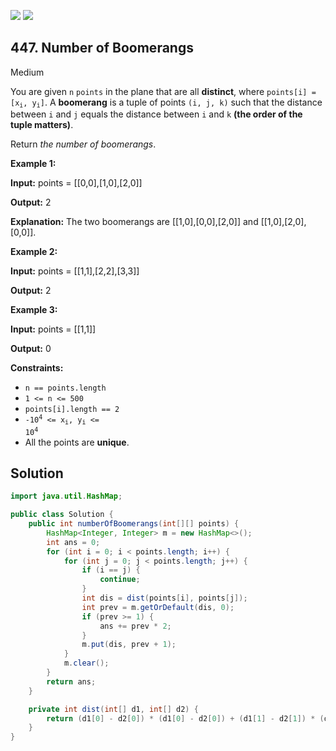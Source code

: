 [![](https://img.shields.io/github/stars/javadev/LeetCode-in-Java?label=Stars&style=flat-square)](https://github.com/javadev/LeetCode-in-Java)
[![](https://img.shields.io/github/forks/javadev/LeetCode-in-Java?label=Fork%20me%20on%20GitHub%20&style=flat-square)](https://github.com/javadev/LeetCode-in-Java/fork)

## 447\. Number of Boomerangs

Medium

You are given `n` `points` in the plane that are all **distinct**, where <code>points[i] = [x<sub>i</sub>, y<sub>i</sub>]</code>. A **boomerang** is a tuple of points `(i, j, k)` such that the distance between `i` and `j` equals the distance between `i` and `k` **(the order of the tuple matters)**.

Return _the number of boomerangs_.

**Example 1:**

**Input:** points = \[\[0,0],[1,0],[2,0]]

**Output:** 2

**Explanation:** The two boomerangs are [[1,0],[0,0],[2,0]] and [[1,0],[2,0],[0,0]]. 

**Example 2:**

**Input:** points = \[\[1,1],[2,2],[3,3]]

**Output:** 2 

**Example 3:**

**Input:** points = \[\[1,1]]

**Output:** 0 

**Constraints:**

*   `n == points.length`
*   `1 <= n <= 500`
*   `points[i].length == 2`
*   <code>-10<sup>4</sup> <= x<sub>i</sub>, y<sub>i</sub> <= 10<sup>4</sup></code>
*   All the points are **unique**.

## Solution

```java
import java.util.HashMap;

public class Solution {
    public int numberOfBoomerangs(int[][] points) {
        HashMap<Integer, Integer> m = new HashMap<>();
        int ans = 0;
        for (int i = 0; i < points.length; i++) {
            for (int j = 0; j < points.length; j++) {
                if (i == j) {
                    continue;
                }
                int dis = dist(points[i], points[j]);
                int prev = m.getOrDefault(dis, 0);
                if (prev >= 1) {
                    ans += prev * 2;
                }
                m.put(dis, prev + 1);
            }
            m.clear();
        }
        return ans;
    }

    private int dist(int[] d1, int[] d2) {
        return (d1[0] - d2[0]) * (d1[0] - d2[0]) + (d1[1] - d2[1]) * (d1[1] - d2[1]);
    }
}
```
